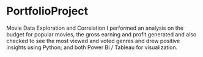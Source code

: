 # PortfolioProject
Movie Data Exploration and Correlation
I performed an analysis on the budget for popular movies, the gross earning and profit generated and also checked to see the most viewed and voted genres and drew positive insights using Python; and both Power Bi / Tableau for visualization.
